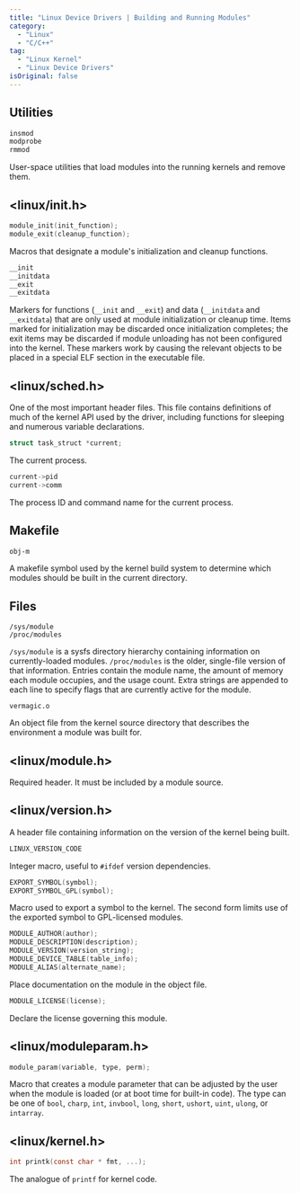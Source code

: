 ```yaml
---
title: "Linux Device Drivers | Building and Running Modules"
category:
  - "Linux"
  - "C/C++"
tag:
  - "Linux Kernel"
  - "Linux Device Drivers"
isOriginal: false
---
```


## Utilities

```bash
insmod
modprobe
rmmod
```

User-space utilities that load modules into the running kernels and remove them.

## <linux/init.h>

```c
module_init(init_function);
module_exit(cleanup_function);
```

Macros that designate a module's initialization and cleanup functions.

```c
__init
__initdata
__exit
__exitdata
```

Markers for functions (`__init` and `__exit`) and data (`__initdata` and `__exitdata`) that are only used at module initialization or cleanup time. Items marked for initialization may be discarded once initialization completes; the exit items may be discarded if module unloading has not been configured into the kernel. These markers work by causing the relevant objects to be placed in a special ELF section in the executable file.

## <linux/sched.h>

One of the most important header files. This file contains definitions of much of the kernel API used by the driver, including functions for sleeping and numerous variable declarations.

```c
struct task_struct *current;
```

The current process.

```c
current->pid
current->comm
```

The process ID and command name for the current process.

## Makefile

```makefile
obj-m
```

A makefile symbol used by the kernel build system to determine which modules should be built in the current directory.

## Files

```
/sys/module
/proc/modules
```

`/sys/module` is a sysfs directory hierarchy containing information on currently-loaded modules. `/proc/modules` is the older, single-file version of that information. Entries contain the module name, the amount of memory each module occupies, and the usage count. Extra strings are appended to each line to specify flags that are currently active for the module.

```
vermagic.o
```

An object file from the kernel source directory that describes the environment a module was built for.

## <linux/module.h>

Required header. It must be included by a module source.

## <linux/version.h>

A header file containing information on the version of the kernel being built.

```c
LINUX_VERSION_CODE
```

Integer macro, useful to `#ifdef` version dependencies.

```c
EXPORT_SYMBOL(symbol);
EXPORT_SYMBOL_GPL(symbol);
```

Macro used to export a symbol to the kernel. The second form limits use of the exported symbol to GPL-licensed modules.

```c
MODULE_AUTHOR(author);
MODULE_DESCRIPTION(description);
MODULE_VERSION(version_string);
MODULE_DEVICE_TABLE(table_info);
MODULE_ALIAS(alternate_name);
```

Place documentation on the module in the object file.

```c
MODULE_LICENSE(license);
```

Declare the license governing this module.

## <linux/moduleparam.h>

```c
module_param(variable, type, perm);
```

Macro that creates a module parameter that can be adjusted by the user when the module is loaded (or at boot time for built-in code). The type can be one of `bool`, `charp`, `int`, `invbool`, `long`, `short`, `ushort`, `uint`, `ulong`, or `intarray`.

## <linux/kernel.h>

```c
int printk(const char * fmt, ...);
```

The analogue of `printf` for kernel code.

